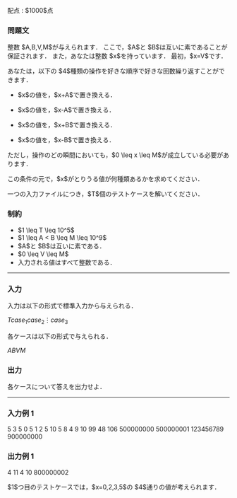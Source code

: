 
<div>

<span>

<span>

<p>
配点 : $1000$点
</p>

<div>

<section>

### **問題文**

<p>
整数 $A,B,V,M$が与えられます．
ここで，$A$と $B$は互いに素であることが保証されます．
また，あなたは整数 $x$を持っています．
最初，$x=V$です．
</p>

<p>
あなたは，以下の $4$種類の操作を好きな順序で好きな回数繰り返すことができます．
</p>

<ul>

<li>

<p>
$x$の値を，$x+A$で置き換える．
</p>

</li>

<li>

<p>
$x$の値を，$x-A$で置き換える．
</p>

</li>

<li>

<p>
$x$の値を，$x+B$で置き換える．
</p>

</li>

<li>

<p>
$x$の値を，$x-B$で置き換える．
</p>

</li>

</ul>

<p>
ただし，操作のどの瞬間においても，$0 \leq x \leq M$が成立している必要があります．
</p>

<p>
この条件の元で，$x$がとりうる値が何種類あるかを求めてください．
</p>

<p>
一つの入力ファイルにつき，$T$個のテストケースを解いてください．
</p>

</section>

</div>

<div>

<section>

### **制約**

<ul>

<li>
$1 \leq T \leq 10^5$
</li>

<li>
$1 \leq A < B \leq M \leq 10^9$
</li>

<li>
$A$と $B$は互いに素である．
</li>

<li>
$0 \leq V \leq M$
</li>

<li>
入力される値はすべて整数である．
</li>

</ul>

</section>

</div>

---

<div>

<div>

<section>

### **入力**

<p>
入力は以下の形式で標準入力から与えられる．
</p>

<div>

$T$$case_1$$case_2$$\vdots$$case_3$
</div>

<p>
各ケースは以下の形式で与えられる．
</p>

<div>

$A$$B$$V$$M$
</div>

</section>

</div>

<div>

<section>

### **出力**

<p>
各ケースについて答えを出力せよ．
</p>

</section>

</div>

</div>

---

<div>

<section>

### **入力例 1**

<div>

5
3 5 0 5
1 2 5 10
5 8 4 9
10 99 48 106
500000000 500000001 123456789 900000000

</div>

</section>

</div>

<div>

<section>

### **出力例 1**

<div>

4
11
4
10
800000002

</div>

<p>
$1$つ目のテストケースでは，$x=0,2,3,5$の $4$通りの値が考えられます．
</p>

</section>

</div>

</span>

</span>

</div>
